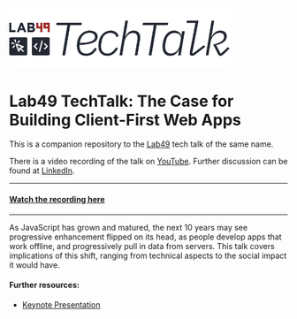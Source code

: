 <img src="/.github/tech-talk-logo.png" width="400" />

# Lab49 TechTalk: The Case for Building Client-First Web Apps

This is a companion repository to the [Lab49](https://www.lab49.com/) tech talk of the same name.

There is a video recording of the talk on [YouTube](https://youtu.be/yKPKuH6YCTc). Further discussion can be found at [LinkedIn](https://www.linkedin.com).

---

#### [Watch the recording here](https://youtu.be/yKPKuH6YCTc)

---

As JavaScript has grown and matured, the next 10 years may see progressive enhancement flipped on its head, as people develop apps that work offline, and progressively pull in data from servers. This talk covers implications of this shift, ranging from technical aspects to the social impact it would have.

#### Further resources:

- [Keynote Presentation](./Lab49Talks-ClientFirstWebApps-Long.key)
